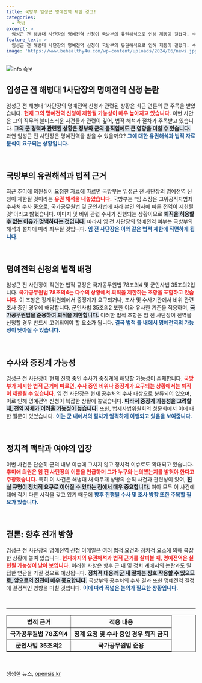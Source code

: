 ```yaml
---
title: 국방부 임성근 명예전역 제한 경고!
categories:
  - 국방
excerpt: >
  임성근 전 해병대 사단장의 명예전역 신청이 국방부의 유권해석으로 인해 제동이 걸렸다. 수사 중인 군인의 퇴직을 제한하는 규정에 따라, 추미애 의원은 진실 규명을 요구하며 특검 추진을 강조했다. 군의 미래가 걸린 이 사건의 진상은 과연 밝혀질 것인가?
feature_text: >
  임성근 전 해병대 사단장의 명예전역 신청이 국방부의 유권해석으로 인해 제동이 걸렸다. 수사 중인 군인의 퇴직을 제한하는 규정에 따라, 추미애 의원은 진실 규명을 요구하며 특검 추진을 강조했다. 군의 미래가 걸린 이 사건의 진상은 과연 밝혀질 것인가?
image: 'https://www.behealthy4u.com/wp-content/uploads/2024/06/news.jpg'
---
```


<p><img src="https://www.behealthy4u.com/wp-content/uploads/2024/06/news.jpg" alt="info 속보" /></p>

<h2 data-ke-size="size26">임성근 전 해병대 1사단장의 명예전역 신청 논란</h2>

<p data-ke-size="size16">임성근 전 해병대 1사단장의 명예전역 신청과 관련된 상황은 최근 언론의 큰 주목을 받았습니다. <b><span style="color: #ee2323;">현재 그의 명예전역 신청이 제한될 가능성이 매우 높아지고 있습니다.</span></b> 이번 사안은 그의 직무와 불미스러운 사건들과 관련이 깊어, 법적 해석과 절차가 주목받고 있습니다. <b><span style="background-color: #21538527;">그의 군 경력과 관련된 상황은 정부와 군의 움직임에도 큰 영향을 미칠 수 있습니다.</span></b> 과연 임성근 전 사단장은 명예전역을 받을 수 있을까요? <b><span style="color: #1a5490;">그에 대한 유권해석과 법적 자료 분석이 요구되는 상황입니다.</span></b></p>

<p data-ke-size="size16">&nbsp;</p>

<h2 data-ke-size="size26">국방부의 유권해석과 법적 근거</h2>

<p data-ke-size="size16">최근 추미애 의원실이 요청한 자료에 따르면 국방부는 임성근 전 사단장의 명예전역 신청이 제한될 것이라는 <b><span style="color: #ee2323;">유권 해석을 내놓았습니다.</span></b> 국방부는 “임 소장은 고위공직자범죄수사처 수사 중으로, 국가공무원법 및 군인사법에 따라 본인 의사에 따른 전역이 제한될 것”이라고 밝혔습니다. 이미지 및 비위 관련 수사가 진행되는 상황이므로 <b><span style="background-color: #21538527;">퇴직을 허용할 수 없는 이유가 명백하다는 것입니다.</span></b> 따라서 임 전 사단장의 명예전역 여부는 국방부의 해석과 절차에 따라 좌우될 것입니다. <b><span style="color: #1a5490;">임 전 사단장은 이와 같은 법적 제한에 직면하게 됩니다.</span></b></p>

<p data-ke-size="size16">&nbsp;</p>

<h2 data-ke-size="size26">명예전역 신청의 법적 배경</h2>

<p data-ke-size="size16">임성근 전 사단장이 직면한 법적 규정은 국가공무원법 78조의4 및 군인사법 35조의2입니다. <b><span style="color: #ee2323;">국가공무원법 78조의4는 다수의 상황에서 퇴직을 제한하는 조항을 포함하고 있습니다.</span></b> 이 조항은 징계위원회에서 중징계가 요구되거나, 조사 및 수사기관에서 비위 관련 조사 중인 경우에 해당합니다. 군인사법 35조의2 또한 이와 유사한 기준을 적용하며, <b><span style="background-color: #21538527;">국가공무원법을 준용하여 퇴직을 제한합니다.</span></b> 이러한 법적 조항은 임 전 사단장이 전역을 신청할 경우 반드시 고려되어야 할 요소가 됩니다. <b><span style="color: #1a5490;">결국 법적 틀 내에서 명예전역의 가능성이 낮아질 수 있습니다.</span></b></p>

<p data-ke-size="size16">&nbsp;</p>

<h2 data-ke-size="size26">수사와 중징계 가능성</h2>

<p data-ke-size="size16">임성근 전 사단장이 현재 진행 중인 수사가 중징계에 해당할 가능성이 존재합니다. <b><span style="color: #ee2323;">국방부가 제시한 법적 근거에 따르면, 수사 중인 비위나 중징계가 요구되는 상황에서는 퇴직이 제한될 수 있습니다.</span></b> 임 전 사단장은 현재 공수처의 수사 대상으로 분류되어 있으며, 이로 인해 명예전역 신청이 복잡한 상황에 놓였습니다. <b><span style="background-color: #21538527;">따라서 중징계 가능성을 고려할 때, 전역 자체가 어려울 가능성이 높습니다.</span></b> 또한, 법제사법위원회의 청문회에서 이에 대한 질문이 있었습니다. <b><span style="color: #1a5490;">이는 군 내에서의 절차가 엄격하게 이행되고 있음을 보여줍니다.</span></b></p>

<p data-ke-size="size16">&nbsp;</p>

<h2 data-ke-size="size26">정치적 맥락과 여야의 입장</h2>

<p data-ke-size="size16">이번 사건은 단순히 군의 내부 이슈에 그치지 않고 정치적 이슈로도 확대되고 있습니다. <b><span style="color: #ee2323;">추미애 의원은 임 전 사단장의 이름을 언급하며 그가 누구와 논의했는지를 밝혀야 한다고 주장했습니다.</span></b> 특히 이 사건은 해병대 채 아무개 상병의 순직 사건과 관련성이 있어, <b><span style="background-color: #21538527;">진실 규명이 정치적 요구로 이어질 수 있다는 점에서 매우 중요합니다.</span></b> 여야 모두 이 사건에 대해 각기 다른 시각을 갖고 있기 때문에 <b><span style="color: #1a5490;">향후 진행될 수사 및 조사 방향 또한 주목할 필요가 있습니다.</span></b></p>

<p data-ke-size="size16">&nbsp;</p>

<h2 data-ke-size="size26">결론: 향후 전개 방향</h2>

<p data-ke-size="size16">임성근 전 사단장의 명예전역 신청 이메일은 여러 법적 요건과 정치적 요소에 의해 복잡한 상황에 놓여 있습니다. <b><span style="color: #ee2323;">현재까지의 유권해석과 법적 근거를 살펴볼 때, 명예전역은 실현될 가능성이 낮아 보입니다.</span></b> 이러한 사항은 향후 군 내 및 정치 계에서의 논란과도 밀접한 연관을 가질 것으로 예상됩니다. <b><span style="background-color: #21538527;">정치적 대응과 군 내 절차는 상호 작용할 수 있으므로, 앞으로의 진전이 매우 중요합니다.</span></b> 국방부와 공수처의 수사 결과 또한 명예전역 결정에 결정적인 영향을 미칠 것입니다. <b><span style="color: #1a5490;">이에 따라 폭넓은 논의가 필요한 상황입니다.</span></b></p>

<p data-ke-size="size16">&nbsp;</p>

<hr />

<table style="border-collapse: collapse; width: 100%;" border="1">
    <thead>
        <tr>
            <th style="text-align: center; height: 17px;"><b>법적 근거</b></th>
            <th style="text-align: center; height: 17px;"><b>적용 내용</b></th>
        </tr>
    </thead>
    <tbody>
        <tr>
            <td style="text-align: center; height: 17px;"><b>국가공무원법 78조의4</b></td>
            <td style="text-align: center; height: 17px;"><b>징계 요청 및 수사 중인 경우 퇴직 금지</b></td>
        </tr>
        <tr>
            <td style="text-align: center; height: 17px;"><b>군인사법 35조의2</b></td>
            <td style="text-align: center; height: 17px;"><b>국가공무원법 준용</b></td>
        </tr>
    </tbody>
</table>

<p data-ke-size="size16">&nbsp;</p>
생생한 뉴스, <a href="https://opensis.kr" rel="dofollow">opensis.kr</a>


